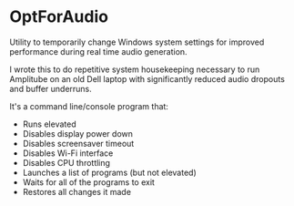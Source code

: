 # OptForAudio
Utility to temporarily change Windows system settings for improved performance during real time audio generation.

I wrote this to do repetitive system housekeeping necessary to run Amplitube on an old Dell laptop with significantly reduced audio dropouts and buffer underruns.

It's a command line/console program that:
- Runs elevated
- Disables display power down
- Disables screensaver timeout
- Disables Wi-Fi interface
- Disables CPU throttling
- Launches a list of programs (but not elevated)
- Waits for all of the programs to exit
- Restores all changes it made
